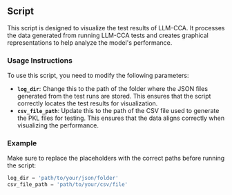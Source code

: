 ## Script

This script is designed to visualize the test results of LLM-CCA. It processes the data generated from running LLM-CCA tests and creates graphical representations to help analyze the model's performance.

### Usage Instructions
To use this script, you need to modify the following parameters:
- **`log_dir`**: Change this to the path of the folder where the JSON files generated from the test runs are stored. This ensures that the script correctly locates the test results for visualization.
- **`csv_file_path`**: Update this to the path of the CSV file used to generate the PKL files for testing. This ensures that the data aligns correctly when visualizing the performance.

### Example
Make sure to replace the placeholders with the correct paths before running the script:
```python
log_dir = 'path/to/your/json/folder'
csv_file_path = 'path/to/your/csv/file'
